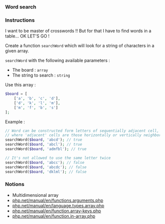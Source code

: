 ### Word search

### Instructions

I want to be master of crosswords !!
But for that I have to find words in a table... OK LET'S GO !

Create a function `searchWord`  which will look for a string of characters in a given array.

`searchWord` with the following available parameters :
- The board : `array`
- The string to search : `string`

Use this array : 
```php
$board = [
    ['a', 'b', 'c', 'd'],
    ['d', 'k', 'l', 'm'],
    ['m', 'f', 'b', 's']
];
```

Example :
```php
// Word can be constructed form letters of sequentially adjacent cell,
// where 'adjacent' cells are those horizontally or vertically neighboring.
searchWord($board, 'abcd'); // true
searchWord($board, 'abcl'); // true
searchWord($board, 'admfbl'); // true

// It's not allowed to use the same letter twice
searchWord($board, 'abcc'); // false
searchWord($board, 'abcdc'); // false
searchWord($board, 'dklml'); // false
```

### Notions

- Multidimensional array
- [php.net/manual/en/functions.arguments.php](https://www.php.net/manual/en/functions.arguments.php)
- [php.net/manual/en/language.types.array.php](https://www.php.net/manual/en/language.types.array.php)
- [php.net/manual/en/function.array-keys.php](https://www.php.net/manual/en/function.array-keys.php)
- [php.net/manual/en/function.in-array.php](https://www.php.net/manual/en/function.in-array.php)